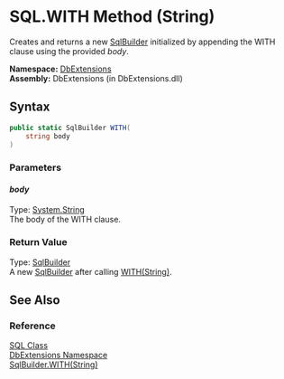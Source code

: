 SQL.WITH Method (String)
========================
Creates and returns a new [SqlBuilder][1] initialized by appending the WITH clause using the provided *body*.

**Namespace:** [DbExtensions][2]  
**Assembly:** DbExtensions (in DbExtensions.dll)

Syntax
------

```csharp
public static SqlBuilder WITH(
	string body
)
```

### Parameters

#### *body*
Type: [System.String][3]  
The body of the WITH clause.

### Return Value
Type: [SqlBuilder][1]  
 A new [SqlBuilder][1] after calling [WITH(String)][4]. 

See Also
--------

### Reference
[SQL Class][5]  
[DbExtensions Namespace][2]  
[SqlBuilder.WITH(String)][4]  

[1]: ../SqlBuilder/README.md
[2]: ../README.md
[3]: http://msdn.microsoft.com/en-us/library/s1wwdcbf
[4]: ../SqlBuilder/WITH_1.md
[5]: README.md